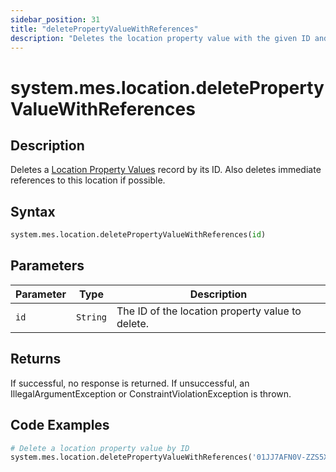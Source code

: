 ```yaml
---
sidebar_position: 31
title: "deletePropertyValueWithReferences"
description: "Deletes the location property value with the given ID and any immediate references to this property if possible."
---
```


# system.mes.location.deletePropertyValueWithReferences

## Description

Deletes a [Location Property Values](../../data-model/location-model/location-property-value) record by its ID.
Also deletes immediate references to this location if possible.

## Syntax
```python
system.mes.location.deletePropertyValueWithReferences(id)
```

## Parameters

| Parameter  | Type     | Description                                      |
|------------|----------|--------------------------------------------------|
| `id`       | `String` | The ID of the location property value to delete. |

## Returns

If successful, no response is returned. If unsuccessful, an IllegalArgumentException or ConstraintViolationException is thrown.

## Code Examples

```python
# Delete a location property value by ID
system.mes.location.deletePropertyValueWithReferences('01JJ7AFN0V-ZZS5XSAR-05CGEXBW')
```